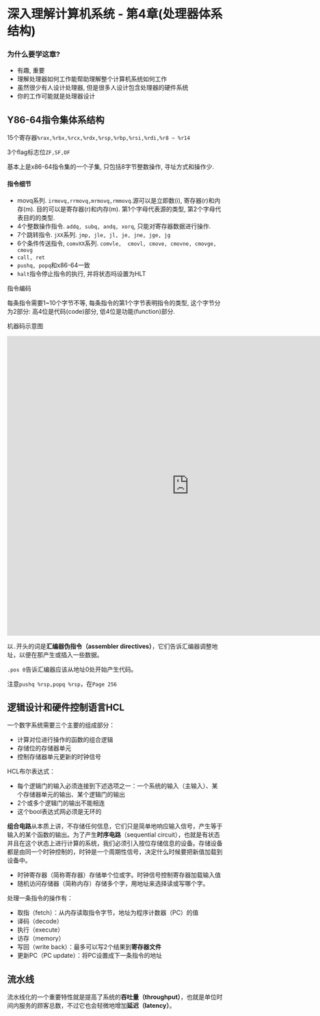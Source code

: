 # 深入理解计算机系统 - 第4章(处理器体系结构)

### 为什么要学这章?

* 有趣, 重要
* 理解处理器如何工作能帮助理解整个计算机系统如何工作
* 虽然很少有人设计处理器, 但是很多人设计包含处理器的硬件系统
* 你的工作可能就是处理器设计

## Y86-64指令集体系结构

15个寄存器`%rax,%rbx,%rcx,%rdx,%rsp,%rbp,%rsi,%rdi,%r8 ~ %r14`

3个flag标志位`ZF,SF,OF`

基本上是x86-64指令集的一个子集, 只包括8字节整数操作, 寻址方式和操作少.

#### 指令细节

* movq系列. `irmovq,rrmovq,mrmovq,rmmovq`.源可以是立即数(i), 寄存器(r)和内存(m). 目的可以是寄存器(r)和内存(m). 第1个字母代表源的类型, 第2个字母代表目的的类型.
* 4个整数操作指令. `addq, subq, andq, xorq`, 只能对寄存器数据进行操作.
* 7个跳转指令. `jXX`系列. `jmp, jle, jl, je, jne, jge, jg`
* 6个条件传送指令, `comvXX`系列. `comvle,  cmovl, cmove, cmovne, cmovge, cmovg`
* `call, ret`
* `pushq, popq`和x86-64一致
* `halt`指令停止指令的执行, 并将状态吗设置为HLT

指令编码

每条指令需要1~10个字节不等, 每条指令的第1个字节表明指令的类型, 这个字节分为2部分: 高4位是代码(code)部分, 低4位是功能(function)部分.

机器码示意图

<embed src="http://csapp.cs.cmu.edu/3e/ics3/arch/isa.pdf" width="850" height="700">

以`.`开头的词是**汇编器伪指令（assembler directives）**，它们告诉汇编器调整地址，以便在那产生或插入一些数据。

`.pos 0`告诉汇编器应该从地址0处开始产生代码。

注意`pushq %rsp,popq %rsp`，在`Page 256`

## 逻辑设计和硬件控制语言HCL

一个数字系统需要三个主要的组成部分：

* 计算对位进行操作的函数的组合逻辑
* 存储位的存储器单元
* 控制存储器单元更新的时钟信号

HCL布尔表达式：

* 每个逻辑门的输入必须连接到下述选项之一：一个系统的输入（主输入）、某个存储器单元的输出、某个逻辑门的输出
* 2个或多个逻辑门的输出不能相连
* 这个bool表达式网必须是无环的

**组合电路**从本质上讲，不存储任何信息，它们只是简单地响应输入信号，产生等于输入的某个函数的输出。为了产生**时序电路**（sequential circuit），也就是有状态并且在这个状态上进行计算的系统，我们必须引入按位存储信息的设备。存储设备都是由同一个时钟控制的，时钟是一个周期性信号，决定什么时候要把新值加载到设备中。

* 时钟寄存器（简称寄存器）存储单个位或字。时钟信号控制寄存器加载输入值
* 随机访问存储器（简称内存）存储多个字，用地址来选择读或写哪个字。

处理一条指令的操作有：

* 取指（fetch）：从内存读取指令字节，地址为程序计数器（PC）的值
* 译码（decode）
* 执行（execute）
* 访存（memory）
* 写回（write back）：最多可以写2个结果到**寄存器文件**
* 更新PC（PC update）：将PC设置成下一条指令的地址

## 流水线

流水线化的一个重要特性就是提高了系统的**吞吐量（throughput）**，也就是单位时间内服务的顾客总数，不过它也会轻微地增加**延迟（latency）**。

